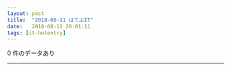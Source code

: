 ```yaml
---
layout: post
title:  "2018-08-11 はてぶIT"
date:   2018-08-11 20:01:11
tags: [it-hotentry]
---
```

0 件のデータあり

<hr>
